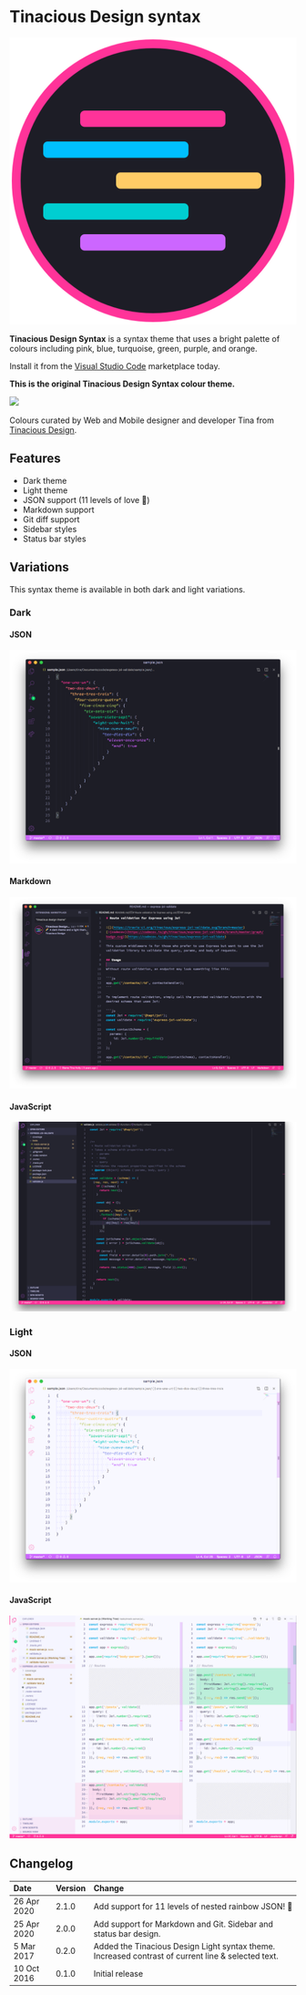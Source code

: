 # Tinacious Design syntax

![](icon.png)

**Tinacious Design Syntax** is a syntax theme that uses a bright palette of colours including pink, blue, turquoise, green, purple, and orange.

Install it from the [Visual Studio Code](https://marketplace.visualstudio.com/items?itemName=tinaciousdesign.theme-tinaciousdesign) marketplace today.


**This is the original Tinacious Design Syntax colour theme.**

![](images/tinacious-design-syntax-swatches.png)

Colours curated by Web and Mobile designer and developer Tina from [Tinacious Design](http://tinaciousdesign.com).


## Features

- Dark theme
- Light theme
- JSON support (11 levels of love 🌈)
- Markdown support
- Git diff support
- Sidebar styles
- Status bar styles


## Variations

This syntax theme is available in both dark and light variations.


### Dark

#### JSON

![dark syntax theme tinacious design](images/support-json-dark.png)


#### Markdown

![dark syntax theme tinacious design](images/markdown-support.png)


#### JavaScript

![dark syntax theme tinacious design](images/tinacious-syntax-theme-vscode-dark.png)



### Light

#### JSON

![light syntax theme tinacious design](images/support-json-light.png)


#### JavaScript

![light syntax theme tinacious design](images/tinacious-light-syntax-theme-vscode.png)



## Changelog

| Date        | Version | Change                                                                                             |
|:------------|:--------|:---------------------------------------------------------------------------------------------------|
| 26 Apr 2020 | 2.1.0   | Add support for 11 levels of nested rainbow JSON! 🌈                                                |
| 25 Apr 2020 | 2.0.0   | Add support for Markdown and Git. Sidebar and status bar design.                                   |
| 5 Mar 2017  | 0.2.0   | Added the Tinacious Design Light syntax theme. Increased contrast of current line & selected text. |
| 10 Oct 2016 | 0.1.0   | Initial release                                                                                    |
